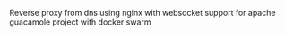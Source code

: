 Reverse proxy from dns using nginx with websocket support for apache guacamole project with docker swarm
